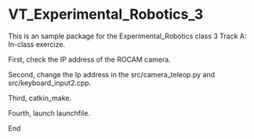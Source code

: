 # VT_Experimental_Robotics_3

This is an sample package for the Experimental_Robotics class 3 Track A: In-class exercize.


First, check the IP address of the ROCAM camera.

Second, change the Ip address in the src/camera_teleop.py and src/keyboard_input2.cpp.

Third, catkin_make.

Fourth, launch launchfile.

End
